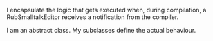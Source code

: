 I encapsulate the logic that gets executed when, during compilation, a RubSmalltalkEditor receives a notification from the compiler. I am an abstract class. My subclasses define the actual behaviour.